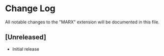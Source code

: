 # Change Log

All notable changes to the "MARX" extension will be documented in this file.

## [Unreleased]

- Initial release